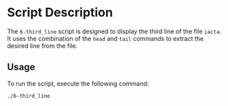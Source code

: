 # Script Description

The `6-third_line` script is designed to display the third line of the file `iacta`. It uses the combination of the `head` and `tail` commands to extract the desired line from the file.

## Usage

To run the script, execute the following command:

```bash
./6-third_line
